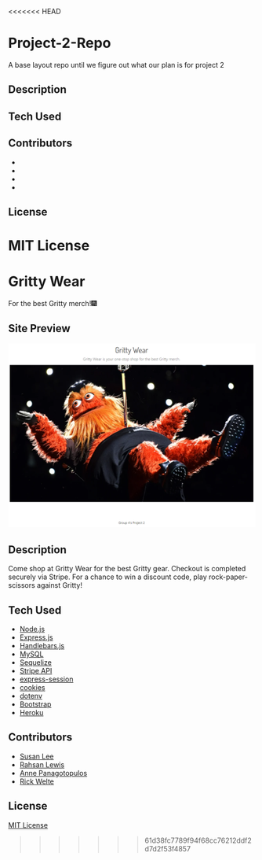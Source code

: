 <<<<<<< HEAD
# Project-2-Repo
A base layout repo until we figure out what our plan is for project 2


## Description



## Tech Used



## Contributors
* 
* 
* 
* 



## License
MIT License
=======
# Gritty Wear
For the best Gritty merch!🎆

## Site Preview
<img alt="screenshot of Gritty Wear website" src="./public/assets/images/homepage-preview.png" />

## Description
Come shop at Gritty Wear for the best Gritty gear. Checkout is completed securely via Stripe. For a chance to win a discount code, play rock-paper-scissors against Gritty!


## Tech Used
* [Node.js](https://nodejs.org/en/)
* [Express.js](https://expressjs.com/)
* [Handlebars.js](https://handlebarsjs.com/)
* [MySQL](https://www.mysql.com/)
* [Sequelize](https://www.npmjs.com/package/sequelize)
* [Stripe API](https://stripe.com/docs/api)
* [express-session](https://www.npmjs.com/package/express-session)
* [cookies](https://www.npmjs.com/package/express-session)
* [dotenv](https://www.npmjs.com/package/dotenv)
* [Bootstrap](https://getbootstrap.com)
* [Heroku](https://www.heroku.com/)


## Contributors
* [Susan Lee](https://github.com/s-s-lee)
* [Rahsan Lewis](https://github.com/RahsanLewis)
* [Anne Panagotopulos](https://github.com/Aepango)
* [Rick Welte](https://github.com/rktvpr)

## License
[MIT License](https://github.com/rktvpr/Gritty-Wear/blob/main/LICENSE)
>>>>>>> 61d38fc7789f94f68cc76212ddf2d7d2f53f4857
